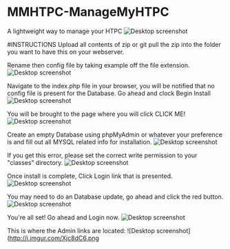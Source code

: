 # MMHTPC-ManageMyHTPC
A lightweight way to manage your HTPC
![Desktop screenshot](http://i.imgur.com/gllsSel.png)


#INSTRUCTIONS
Upload all contents of zip or git pull the zip into the folder you want to have this on your webserver.

Rename then config file by taking example off the file extension.
![Desktop screenshot](http://i.imgur.com/TRrL3MQ.png)

Navigate to the index.php file in your browser, you will be notified that no config file is present for the Database.  Go ahead and clock Begin Install
![Desktop screenshot](http://i.imgur.com/YqUIFkC.png)

You will be brought to the page where you will click CLICK ME!
![Desktop screenshot](http://i.imgur.com/bmSYCrz.png)

Create an empty Database using phpMyAdmin or whatever your preference is and fill out all MYSQL related info for installation.
![Desktop screenshot](http://i.imgur.com/5RqaoTo.png)

If you get this error, please set the correct write permission to your "classes" directory.
![Desktop screenshot](http://i.imgur.com/SIeX9tZ.png)

Once install is complete, Click Login link that is presented.
![Desktop screenshot](http://i.imgur.com/qZXSHLR.png)

You may need to do an Database update, go ahead and click the red button.
![Desktop screenshot](http://i.imgur.com/Y3HuXMO.png)

You're all set! Go ahead and Login now.
![Desktop screenshot](http://i.mgur.com/r8HCsYf.png)

This is where the Admin links are located:
![Desktop screenshot](http://i.imgur.com/Xjc8dC6.png
